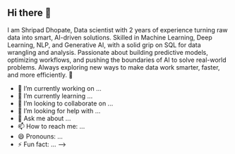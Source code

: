 ## Hi there 👋

I am Shripad Dhopate, Data scientist with 2 years of experience turning raw data into smart, AI-driven solutions. Skilled in Machine Learning, Deep Learning, NLP, and Generative AI, with a solid grip on SQL for data wrangling and analysis. Passionate about building predictive models, optimizing workflows, and pushing the boundaries of AI to solve real-world problems. Always exploring new ways to make data work smarter, faster, and more efficiently. 🚀
- 🔭 I’m currently working on ...
- 🌱 I’m currently learning ...
- 👯 I’m looking to collaborate on ...
- 🤔 I’m looking for help with ...
- 💬 Ask me about ...
- 📫 How to reach me: ...
- 😄 Pronouns: ...
- ⚡ Fun fact: ...
-->
